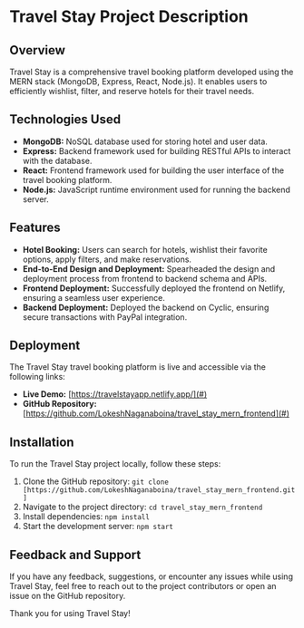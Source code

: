 # Travel Stay Project Description

## Overview

Travel Stay is a comprehensive travel booking platform developed using the MERN stack (MongoDB, Express, React, Node.js). It enables users to efficiently wishlist, filter, and reserve hotels for their travel needs.

## Technologies Used

- **MongoDB:** NoSQL database used for storing hotel and user data.
- **Express:** Backend framework used for building RESTful APIs to interact with the database.
- **React:** Frontend framework used for building the user interface of the travel booking platform.
- **Node.js:** JavaScript runtime environment used for running the backend server.

## Features

- **Hotel Booking:** Users can search for hotels, wishlist their favorite options, apply filters, and make reservations.
- **End-to-End Design and Deployment:** Spearheaded the design and deployment process from frontend to backend schema and APIs.
- **Frontend Deployment:** Successfully deployed the frontend on Netlify, ensuring a seamless user experience.
- **Backend Deployment:** Deployed the backend on Cyclic, ensuring secure transactions with PayPal integration.

## Deployment

The Travel Stay travel booking platform is live and accessible via the following links:

- **Live Demo:** [https://travelstayapp.netlify.app/](#)
- **GitHub Repository:** [https://github.com/LokeshNaganaboina/travel_stay_mern_frontend](#)

## Installation

To run the Travel Stay project locally, follow these steps:

1. Clone the GitHub repository: `git clone [https://github.com/LokeshNaganaboina/travel_stay_mern_frontend.git]`
2. Navigate to the project directory: `cd travel_stay_mern_frontend`
3. Install dependencies: `npm install`
4. Start the development server: `npm start`

## Feedback and Support

If you have any feedback, suggestions, or encounter any issues while using Travel Stay, feel free to reach out to the project contributors or open an issue on the GitHub repository.

Thank you for using Travel Stay! 
